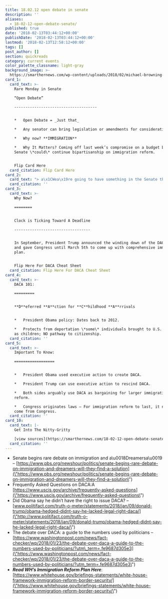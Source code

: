 ```yaml
---
title: 18.02.12 open debate in senate
description: ''
aliases:
  - 18-02-12-open-debate-senate/
published: true
date: '2018-02-13T03:44:12+00:00'
publishDate: '2018-02-13T03:44:12+00:00'
lastmod: '2018-02-13T12:58:12+00:00'
tags: []
post_author: []
section: quickreads
category: current events
color_palette_classname: light-gray
background_image: >-
  https://smarthernews.com/wp-content/uploads/2018/02/michael-browning-14091-360x360.jpg
card_1:
  card_text: >-
    Rare Monday in Senate  

    “Open Debate”

    -------------------------------------


    *   Open Debate = _Just that_

    *   Any senator can bring legislation or amendments for consideration.

    *   Why now? **IMMIGRATION**

    *   Why It Matters? Coming off last week’s compromise on a budget bill,
    Senate \*could\* continue bipartisanship on immigration reform.


    Flip Card Here
  card_citation: Flip Card Here
card_2:
  card_text: "> a\x1CWea\x19re going to have something in the Senate that we havena\x19t had in a while. Ita\x19s a real debate on an issue where we really dona\x19t know what the outcome is going to be.a\x1D\n> \n> Sen. Jeff Flake (R-Az) a\x1CMeet the Pressa\x1D Feb 11, 2018"
  card_citation: ''
card_3:
  card_text: >-
    Why Now?

    ========


    Clock is Ticking Toward A Deadline

    ----------------------------------


    In September, President Trump announced the winding down of the DACA program
    and gave Congress until March 5th to come up with comprehensive immigration
    plan.


    Flip Here For DACA Cheat Sheet
  card_citation: Flip Here For DACA Cheat Sheet
card_4:
  card_text: >-
    DACA 101:

    =========


    **D**eferred **A**ction for **C**hildhood **A**rrivals


    *   President Obama policy: Dates back to 2012.

    *   Protects from deportation \*some\* individuals brought to U.S. illegally
    as children; NO pathway to citizenship.
  card_citation: ''
card_5:
  card_text: >-
    Important To Know:

    ==================


    *   President Obama used executive action to create DACA.

    *   President Trump can use executive action to rescind DACA.

    *   Both sides arguably use DACA as bargaining for larger immigration
    reform.

    *   Congress originates laws – For immigration reform to last, it needs to
    come from Congress.
  card_citation: ''
card_10:
  card_text: |-
    Get Into The Nitty-Gritty

    [view sources](https://smarthernews.com/18-02-12-open-debate-senate/)
  card_citation: ''
---
```

*   Senate begins rare debate on immigration and a\\u0018Dreamersa\\u0019 – [https://www.pbs.org/newshour/politics/senate-begins-rare-debate-on-immigration-and-dreamers-will-they-find-a-solution](\"https://www.pbs.org/newshour/politics/senate-begins-rare-debate-on-immigration-and-dreamers-will-they-find-a-solution\")
*   Frequently Asked Questions on DACA:A [https://www.uscis.gov/archive/frequently-asked-questions](\"https://www.uscis.gov/archive/frequently-asked-questions\")
*   Did Obama say he didn’t have the right to issue DACA? – [www.politifact.com/truth-o-meter/statements/2018/jan/09/donald-trump/obama-hedged-didnt-say-he-lacked-legal-right-daca/](\"http://www.politifact.com/truth-o-meter/statements/2018/jan/09/donald-trump/obama-hedged-didnt-say-he-lacked-legal-right-daca/\")
*   The debate over DACA: a guide to the numbers used by politicians –[https://www.washingtonpost.com/news/fact-checker/wp/2018/01/23/the-debate-over-daca-a-guide-to-the-numbers-used-by-politicians/?utm\_term=.fe9687d305e3](\"https://www.washingtonpost.com/news/fact-checker/wp/2018/01/23/the-debate-over-daca-a-guide-to-the-numbers-used-by-politicians/?utm_term=.fe9687d305e3\")
*   **_Read WH’s Immigration Reform Plan Here_**: [https://www.whitehouse.gov/briefings-statements/white-house-framework-immigration-reform-border-security/](\"https://www.whitehouse.gov/briefings-statements/white-house-framework-immigration-reform-border-security/\")